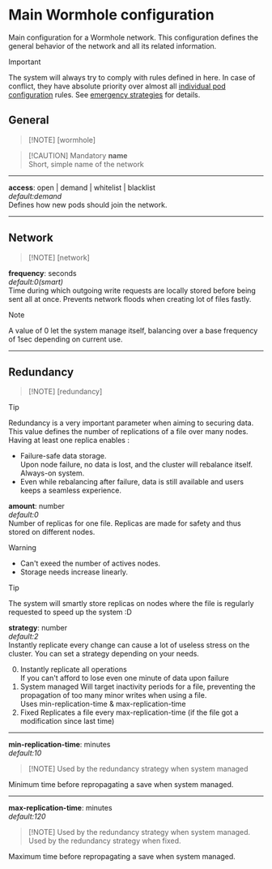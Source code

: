 # Main Wormhole configuration

Main configuration for a Wormhole network.
This configuration defines the general behavior of the network and all its related information.
> [!IMPORTANT]
> The system will always try to comply with rules defined in here. In case of conflict, they have absolute priority over almost all [individual pod configuration](./pod_conf.md) rules.
> See [emergency strategies](../strategies/emergency.md) for details.

## General
>
> [!NOTE] [wormhole]

> [!CAUTION] Mandatory
> **name**<br>
> Short, simple name of the network

---

**access**: open | demand | whitelist | blacklist<br>
*default:demand*<br>
Defines how new pods should join the network.

---

## Network
>
> [!NOTE] [network]

**frequency**: seconds<br>
*default:0(smart)*<br>
Time during which outgoing write requests are locally stored before being sent all at once.
Prevents network floods when creating lot of files fastly.
> [!NOTE]
> A value of 0 let the system manage itself, balancing over a base frequency of 1sec depending on current use.


---

## Redundancy
>
> [!NOTE] [redundancy]

> [!TIP]
> Redundancy is a very important parameter when aiming to securing data. This value defines the number of replications of a file over many nodes. Having at least one replica enables :
> - Failure-safe data storage.<br>
> Upon node failure, no data is lost, and the cluster will rebalance itself.
> Always-on system.<br>
> - Even while rebalancing after failure, data is still available and users keeps a seamless experience.

**amount**: number<br>
*default:0*<br>
Number of replicas for one file. Replicas are made for safety and thus stored on different nodes.
> [!WARNING]
> - Can't exeed the number of actives nodes.
> - Storage needs increase linearly.

> [!TIP]
> The system will smartly store replicas on nodes where the file is regularly requested to speed up the system :D

**strategy**: number<br>
*default:2*<br>
Instantly replicate every change can cause a lot of useless stress on the cluster. You can set a strategy depending on your needs.

0. Instantly replicate all operations<br>
If you can't afford to lose even one minute of data upon failure
1. System managed
Will target inactivity periods for a file, preventing the propagation of too many minor writes when using a file.<br>
Uses min-replication-time & max-replication-time
2. Fixed
Replicates a file every max-replication-time (if the file got a modification since last time)

---

**min-replication-time**: minutes<br>
*default:10*<br>
> [!NOTE] Used by the redundancy strategy when system managed

Minimum time before repropagating a save when system managed.

---

**max-replication-time**: minutes<br>
*default:120*<br>
> [!NOTE] Used by the redundancy strategy when system managed.<br>Used by the redundancy strategy when fixed.

Maximum time before repropagating a save when system managed.